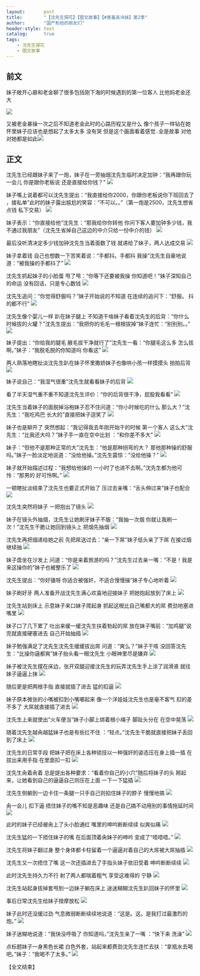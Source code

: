 ```yaml
---
layout:       post
title:        "【沈先生探花】【图文故事】【#害羞高冷妹】第2季"
author:       "国产和他的朋友们"
header-style: text
catalog:      true
tags:
    - 沈先生探花
    - 图文故事
---
```


## 前文

妹子敞开心扉和老金聊了很多包括刚下海的时候遇到的第一位客人 比他妈老金还大

![](https://tju.7pzzv.us/tupian/forum/202504/09/193518rq199ionskns1pop.gif)

又被老金暴操一次之后不知道老金此时的心路历程又是什么 像个孩子一样钻在她怀里妹子应该也是想起了太多太多 没有哭 但是这个画面看着感觉..全是故事 对他对她都是如此![](https://tju.7pzzv.us/tupian/forum/202504/09/193547fuhzfpnwfffa4fui.gif)

## 正文

沈先生已经跟妹子来了一炮，妹子在一旁抽烟沈先生临时决定加钟：“我再跟你玩一会儿 你是跟你老板说 还是直接给你钱？”
![](https://tju.7pzzv.us/tupian/forum/202504/15/150256lah7vhvxvdvaddhp.gif)

妹子嘴上说着都可以沈先生提出：“我直接给你2000，你跟你老板说你下班回去了 ，接私单”此时的妹子露出尴尬的笑容：“不可以。。”（第一炮是2500，沈先生想省点钱 私下交易）
![](https://tju.7pzzv.us/tupian/forum/202504/15/150303vjmjlrgrdejjgdh6.gif)

妹子表示：“你直接给他”沈先生：“那我给你你转他 你问下客人要加钟多少钱，我不通过我朋友”（沈先生省掉自己这边的中介只给一份中介的钱）
![](https://tju.7pzzv.us/tupian/forum/202504/15/150314lzgetxchnh6hxsh9.gif)

最后没听清决定多少钱加钟沈先生当着面数了钱 就递给了妹子，两人达成交易
![](https://tju.7pzzv.us/tupian/forum/202504/15/150321dfsn414sazabv81s.gif)

妹子拿着钱 自己也想数一下苦笑着说：“手都抖。手都抖 我操”沈先生自豪地说道：“被我操的手都抖了”
![](https://tju.7pzzv.us/tupian/forum/202504/15/150330uolkot8jkzs80m6k.gif)

沈先生抓起妹子的小脸蛋 甩了甩：“你等下还要被我操 你知道吧！”妹子深知自己的命运 没有回话，只是专心数钱
![](https://tju.7pzzv.us/tupian/forum/202504/15/150335hgfnfd9if1dfyyn8.gif)

沈先生追问：“你觉得舒服吗？”妹子开始说的不知道 在连续的追问下：“舒服。 抖的都不行”
![](https://tju.7pzzv.us/tupian/forum/202504/15/150340yktmcmtkueyjho4l.gif)

沈先生像个婴儿一样 趴在妹子腿上 不知道干啥妹子看着沈先生的后背：“你什么时候拔的火罐？”沈先生提出：“我把你的毛毛一根根拔掉”妹子连忙：“别别别。。”
![](https://tju.7pzzv.us/tupian/forum/202504/15/150347d1s4ulln18jt0kh1.gif)

妹子提出：“你给我的腿毛 腋毛拔干净就行了”沈先生一看：“你腿毛这么多 怎么拔啊。”妹子：“我脱毛脱的你知道吗 你看这”
![](https://tju.7pzzv.us/tupian/forum/202504/15/150357n245rafi1e1yl71i.gif)

两人熟落地瞎扯淡沈先生趴在妹子怀里撒娇妹子也像哄小孩一样摸摸头 拍拍后背
![](https://tju.7pzzv.us/tupian/forum/202504/15/150406ssisvs8kgkw01sk1.gif)

妹子说自己：“我湿气很重”沈先生就看看妹子的后背 
![](https://tju.7pzzv.us/tupian/forum/202504/15/150411zovu5epfm5s595hs.gif)

看了半天湿气重不重不知道沈先生评价：“你的后背很干净，屁股我看看”
![](https://tju.7pzzv.us/tupian/forum/202504/15/150417buwbmtlpue9bpqqq.gif)

沈先生当着妹子的面脱掉浴袍妹子忍不住问道：“你小时候吃的什么 那么大？”沈先生：“我吃鸡巴 长大的”直接把妹子逗笑了
![](https://tju.7pzzv.us/tupian/forum/202504/15/150427uoxdw7sjbfwxdxsf.gif)

妹子也是聊开了 突然想起：“我记得我去年刚开始干的时候 第一个客人 这么大”沈先生：“比我还大吗？”妹子手一直在空中比划 ：“和你差不多大”
![](https://tju.7pzzv.us/tupian/forum/202504/15/150435ox7yf9udvy09hhhk.gif)

妹子：“但他不是那种正常的大”沈先生：“他是那种拐弯的大？ 那他那种操的舒服吗。”妹子一脸淡定地说道：“没给他操。”沈先生震惊：“没给他操？”
![](https://tju.7pzzv.us/tupian/forum/202504/15/150444cwogkkwa3nwww1wo.gif)

妹子就开始描述过程：“我想给他操的 一小时了也进不去啊。”沈先生都为他可怜：“那男的 好可怜啊。”
![](https://tju.7pzzv.us/tupian/forum/202504/15/150453cqoqq96kdo6sl524.gif)

一顿瞎扯淡结束了沈先生也要正式开始了 压过去亲嘴：“舌头伸过来”妹子也配合
![](https://tju.7pzzv.us/tupian/forum/202504/15/150503lvcxc4432c24lyuz.gif)

沈先生突然将妹子 一把抱出了镜头
![](https://tju.7pzzv.us/tupian/forum/202504/15/150510rhfkg56fll68gfb6.gif)

妹子在镜头外抽烟，沈先生让她刷牙妹子不服：“我抽一次烟 你就让我刷一次！”沈先生干脆让她回到镜头上 把烟先抽烟
![](https://tju.7pzzv.us/tupian/forum/202504/15/150518u6ajos7xoo1s11fk.gif)

沈先生再把烟递给她之前 先把屌送过去：“亲一下屌”妹子低头亲了下屌 在接过烟继续抽
![](https://tju.7pzzv.us/tupian/forum/202504/15/150524qp983y0w8cwyvvr5.gif)

妹子盘坐在沙发上 问道：“你是来着旅游的吗？”沈先生过去亲一嘴：“不是！我是来这操你的”妹子也被整乐了
![](https://tju.7pzzv.us/tupian/forum/202504/15/150534q2omjm1nisnm89kp.gif)

沈先生提出：“你好骚呀 你适合被强奸，不适合慢慢操”妹子专心地听着
![](https://tju.7pzzv.us/tupian/forum/202504/15/150546tzhh8cw8vi8ennn7.gif)

妹子刷好牙 两人准备开战沈先生满心欢喜地迎接妹子 把她抱起放到了床上
![](https://tju.7pzzv.us/tupian/forum/202504/15/150554v9ax4aogml9h6aa8.gif)

沈先生站到床上 示意妹子来口妹子爬起身 抓起这根比自己嘴都大的屌 费劲地塞进嘴里
![](https://tju.7pzzv.us/tupian/forum/202504/15/150605hzynp0czwqb79pf9.gif)

妹子口了几下累了 吐出来缓一缓沈先生扶着勃起的屌 放在妹子嘴前：“加鸡腿”说完就直接硬塞进去 自己开始抽插
![](https://tju.7pzzv.us/tupian/forum/202504/15/150619z9nfmxvrlohocmxv.gif)

妹子勉强满足了沈先生沈先生缓缓拔出屌 问道：“爽么？”妹子干咳 没回答沈先生：“比操你逼都爽”妹子抬头看一眼沈先生 小眼神里尽是嫌弃
![](https://tju.7pzzv.us/tupian/forum/202504/15/150628bux8811r0zraxz8n.gif)

妹子被沈先生摆在床边，张开双腿迎接沈先生的玩弄沈先生手上涂了润滑液 就往妹子逼逼上抹
![](https://tju.7pzzv.us/tupian/forum/202504/15/150643qqj0qkublwl4us2j.gif)

随后更是把两根手指 直接就插了进去 猛的扣逼
![](https://tju.7pzzv.us/tupian/forum/202504/15/150653gjoakokujq46hkc8.gif)

妹子原本微张的小嘴被扣到小嘴嘟起来 像一个洋娃娃沈先生也是毫不客气 扣的差不多了 大屌就直接插了进去
![](https://tju.7pzzv.us/tupian/forum/202504/15/150702sm3z6zmco0lnzgo7.gif)

沈先生上来就使出“火车便当”妹子小脚上绑着根小绳子 脚趾头分在 在空中晃荡
![](https://tju.7pzzv.us/tupian/forum/202504/15/150711hj3uz6jp9iwi39ok.gif)

随着沈先生越肏越猛妹子也是有些扛不住 ：“轻点。”沈先生干脆就直接把妹子丢回到了床上
![](https://tju.7pzzv.us/tupian/forum/202504/15/150724w16vov3o63oq0woo.gif)

沈先生的日常手段 把妹子把在床上各种锁技以一种强奸的姿态压在身上插一插 在拔出来用手指 在里面扣一扣
![](https://tju.7pzzv.us/tupian/forum/202504/15/150745dy7y696kc35y6yc7.gif)

沈先生肏着肏着 总是提出各种要求：“看着你自己的小穴”随后将妹子的头 掰起来，让她看到自己的逼逼自己则压在上面 一下一下猛插
![](https://tju.7pzzv.us/tupian/forum/202504/15/150840l4ust3ppd00uxusb.gif)

沈先生侧躺到一边卡住一条腿一只手自己则掐住妹子的脖子 慢慢地搞
![](https://tju.7pzzv.us/tupian/forum/202504/15/150912ea0gdt7byswf3d7g.gif)

肏一会儿 扣下逼 捂住妹子的嘴不知是恶趣味 还是自己搞不动用别的事情拖延时间
![](https://tju.7pzzv.us/tupian/forum/202504/15/150956ga4ozhe4dt4itv3u.gif)

此时的妹子已经被肏上了头小脸通红 嘴里的呻吟断断续续 似爽似痛
![](https://tju.7pzzv.us/tupian/forum/202504/15/151052moozyyc890pezmm4.gif)

沈先生猛的一下捂住妹子的嘴 在后面顶着肏妹子的呻吟 变成了“唔唔唔。”
![](https://tju.7pzzv.us/tupian/forum/202504/15/151158mvd5ik53gd4v9tg5.gif)

沈先生将妹子翻过身 整个身体都卡柱留着一个逼逼对着自己的大屌被大屌抽插
![](https://tju.7pzzv.us/tupian/forum/202504/15/151314tu9eh1kun7el7rzu.gif)

沈先生又一次捂住了嘴 这一次还插进去了手指头妹子依旧受着 呻吟断断续续
![](https://tju.7pzzv.us/tupian/forum/202504/15/151423eztdygrt4z4z5azz.gif)

此时沈先生持久力不行 射了两人都喘着粗气 享受这难得的 宁静
![](https://tju.7pzzv.us/tupian/forum/202504/15/151527a037f0bx31kkqvbz.gif)

沈先生站起身拔掉套甩到一边妹子躺在床上 迷迷糊糊沈先生趴回妹子的怀里
![](https://tju.7pzzv.us/tupian/forum/202504/15/151650le5zqf422g2t2q6f.gif)

事后日常沈先生给妹子按摩放松
![](https://tju.7pzzv.us/tupian/forum/202504/15/151749xoai0vy9tyo94ge4.gif)

妹子此时还没缓过劲 气息微弱断断续续地说道：“这是。这。是我打过最激烈的炮。”
![](https://tju.7pzzv.us/tupian/forum/202504/15/151900jf0itjx88jr4xc38.gif)

妹子迷糊地说道：“我快没呼吸了 你知道吗，”沈先生亲了一嘴 ：“快下来 洗澡”
![](https://tju.7pzzv.us/tupian/forum/202504/15/151942pg8hh9s8agg84ggd.gif)

点标题妹子一身黑色长裙 白色外套，站起来都费劲沈先生连忙去扶：“拿瓶水去喝吧。”妹子：“我喝不了太多。”
![](https://tju.7pzzv.us/tupian/forum/202504/15/152046pys4tmr99uqtfpir.gif)

【全文结束】